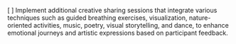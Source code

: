 [ ] Implement additional creative sharing sessions that integrate various techniques such as guided breathing exercises, visualization, nature-oriented activities, music, poetry, visual storytelling, and dance, to enhance emotional journeys and artistic expressions based on participant feedback.